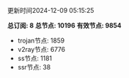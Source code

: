 更新时间2024-12-09 05:15:25

**总订阅: 8**
**总节点: 10196**
**有效节点: 9854**
- trojan节点: 1859
- v2ray节点: 6776
- ss节点: 1181
- ssr节点: 38

